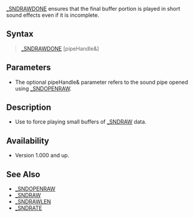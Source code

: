 [_SNDRAWDONE](_SNDRAWDONE) ensures that the final buffer portion is played in short sound effects even if it is incomplete. 

## Syntax

> [_SNDRAWDONE](_SNDRAWDONE) [pipeHandle&]

## Parameters

* The optional pipeHandle& parameter refers to the sound pipe opened using [_SNDOPENRAW](_SNDOPENRAW). 

## Description

* Use to force playing small buffers of [_SNDRAW](_SNDRAW) data.

## Availability

* Version 1.000 and up.

## See Also

* [_SNDOPENRAW](_SNDOPENRAW)
* [_SNDRAW](_SNDRAW)
* [_SNDRAWLEN](_SNDRAWLEN)
* [_SNDRATE](_SNDRATE)
